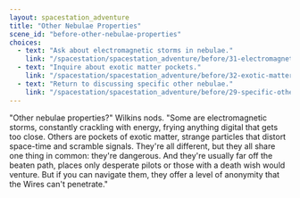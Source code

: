 ```yaml
---
layout: spacestation_adventure
title: "Other Nebulae Properties"
scene_id: "before-other-nebulae-properties"
choices:
  - text: "Ask about electromagnetic storms in nebulae."
    link: "/spacestation/spacestation_adventure/before/31-electromagnetic-storms/"
  - text: "Inquire about exotic matter pockets."
    link: "/spacestation/spacestation_adventure/before/32-exotic-matter-pockets/"
  - text: "Return to discussing specific other nebulae."
    link: "/spacestation/spacestation_adventure/before/29-specific-other-nebulae/"
---
```


"Other nebulae properties?" Wilkins nods. "Some are electromagnetic storms, constantly crackling with energy, frying anything digital that gets too close. Others are pockets of exotic matter, strange particles that distort space-time and scramble signals. They're all different, but they all share one thing in common: they're dangerous. And they're usually far off the beaten path, places only desperate pilots or those with a death wish would venture. But if you can navigate them, they offer a level of anonymity that the Wires can't penetrate."
